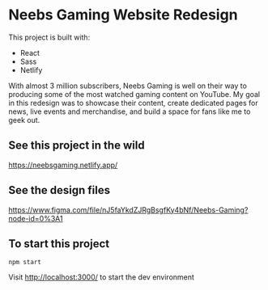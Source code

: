 # Neebs Gaming Website Redesign

This project is built with:

- React
- Sass
- Netlify

With almost 3 million subscribers, Neebs Gaming is well on their way to producing some of the most watched gaming content on YouTube. My goal in this redesign was to showcase their content, create dedicated pages for news, live events and merchandise, and build a space for fans like me to geek out.

## See this project in the wild
<https://neebsgaming.netlify.app/>

## See the design files
<https://www.figma.com/file/nJ5faYkdZJRgBsgfKy4bNf/Neebs-Gaming?node-id=0%3A1>

## To start this project 
`npm start`

Visit <http://localhost:3000/> to start the dev environment
